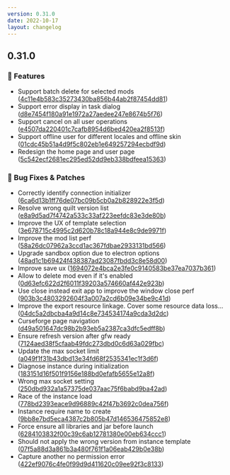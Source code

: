 ```yaml
---
version: 0.31.0
date: 2022-10-17
layout: changelog
---
```

## 0.31.0
### 🚀 Features

- Support batch delete for selected mods ([4c11e4b583c35273430ba856b44ab2f87454dd81](https://github.com/Voxelum/x-minecraft-launcher/commit/4c11e4b583c35273430ba856b44ab2f87454dd81))
- Support error display in task dialog ([d8e7454f180a91e1972a27aedee247e8674b5f76](https://github.com/Voxelum/x-minecraft-launcher/commit/d8e7454f180a91e1972a27aedee247e8674b5f76))
- Support cancel on all user operations ([e4507da220401c7cafb8954d6bed420ea2f8513f](https://github.com/Voxelum/x-minecraft-launcher/commit/e4507da220401c7cafb8954d6bed420ea2f8513f))
- Support offline user for different locales and offline skin ([01cdc45b51a4d9f5c802eb1e649257294ecbdf9d](https://github.com/Voxelum/x-minecraft-launcher/commit/01cdc45b51a4d9f5c802eb1e649257294ecbdf9d))
- Redesign the home page and user page ([5c542ecf2681ec295ed52dd9eb338bdfeea15363](https://github.com/Voxelum/x-minecraft-launcher/commit/5c542ecf2681ec295ed52dd9eb338bdfeea15363))
### 🐛 Bug Fixes & Patches

- Correctly identify connection initializer ([6ca6d13b1ff76de07bc09b5cb0a2b828922e3f5d](https://github.com/Voxelum/x-minecraft-launcher/commit/6ca6d13b1ff76de07bc09b5cb0a2b828922e3f5d))
- Resolve wrong quilt version list ([e8a9d5ad7f4742a533c33af223eefdc83e3de80b](https://github.com/Voxelum/x-minecraft-launcher/commit/e8a9d5ad7f4742a533c33af223eefdc83e3de80b))
- Improve the UX of template selection ([3e678715c4995c2d620b78c18a944e8c9de9971f](https://github.com/Voxelum/x-minecraft-launcher/commit/3e678715c4995c2d620b78c18a944e8c9de9971f))
- Improve the mod list perf ([58a26dc07962a3ccd1ac367fdbae2933131bd566](https://github.com/Voxelum/x-minecraft-launcher/commit/58a26dc07962a3ccd1ac367fdbae2933131bd566))
- Upgrade sandbox option due to electron options ([48ad1c1b69424f438387ad23087fbdd3c8e58d00](https://github.com/Voxelum/x-minecraft-launcher/commit/48ad1c1b69424f438387ad23087fbdd3c8e58d00))
- Improve save ux ([1694072e4bca2e3fe0c9140583be37ea7037b361](https://github.com/Voxelum/x-minecraft-launcher/commit/1694072e4bca2e3fe0c9140583be37ea7037b361))
- Allow to delete mod even if it's enabled ([0d63efc622d2f6011f39203a574660af442e923b](https://github.com/Voxelum/x-minecraft-launcher/commit/0d63efc622d2f6011f39203a574660af442e923b))
- Use close instead exit app to improve the window close perf ([903b3c4803292604f3a007a2cd6b09e34be9c41d](https://github.com/Voxelum/x-minecraft-launcher/commit/903b3c4803292604f3a007a2cd6b09e34be9c41d))
- Improve the export resource linkage. Cover some resource data loss... ([04dc5a2dbcba4a9d14c8e734534174a9cda3d2dc](https://github.com/Voxelum/x-minecraft-launcher/commit/04dc5a2dbcba4a9d14c8e734534174a9cda3d2dc))
- Curseforge page navigation ([d49a501647dc98b2b93eb5a2387ca3dfc5edff8b](https://github.com/Voxelum/x-minecraft-launcher/commit/d49a501647dc98b2b93eb5a2387ca3dfc5edff8b))
- Ensure refresh version after gfw ready ([7124aed38f5cfaab49fdc273dbd0c6d63a029fbc](https://github.com/Voxelum/x-minecraft-launcher/commit/7124aed38f5cfaab49fdc273dbd0c6d63a029fbc))
- Update the max socket limit ([a049f1f31b43dbd13e34fd68f2535341ec1f3d6f](https://github.com/Voxelum/x-minecraft-launcher/commit/a049f1f31b43dbd13e34fd68f2535341ec1f3d6f))
- Diagnose instance during initialization ([183151d16f501f9156e188bd0efafb5655e12a8f](https://github.com/Voxelum/x-minecraft-launcher/commit/183151d16f501f9156e188bd0efafb5655e12a8f))
- Wrong max socket setting ([250dbd932a1a57375de037aac75f6babd9ba42ad](https://github.com/Voxelum/x-minecraft-launcher/commit/250dbd932a1a57375de037aac75f6babd9ba42ad))
- Race of the instance load ([778bd2393eace9d96889c42f47b3692c0dea756f](https://github.com/Voxelum/x-minecraft-launcher/commit/778bd2393eace9d96889c42f47b3692c0dea756f))
- Instance require name to create ([9bb8e7bd5eca4387c2b805b47d146536475852e8](https://github.com/Voxelum/x-minecraft-launcher/commit/9bb8e7bd5eca4387c2b805b47d146536475852e8))
- Force ensure all libraries and jar before launch ([6284103832f00c39c6ab12781380e00eb634ccc1](https://github.com/Voxelum/x-minecraft-launcher/commit/6284103832f00c39c6ab12781380e00eb634ccc1))
- Should not apply the wrong version from instance template ([07f5a88d3a861b3a480f761f1a06eab429b0e38b](https://github.com/Voxelum/x-minecraft-launcher/commit/07f5a88d3a861b3a480f761f1a06eab429b0e38b))
- Capture another no permission error ([422ef9076c4fe0f99d9d411620c09ee92f3c8133](https://github.com/Voxelum/x-minecraft-launcher/commit/422ef9076c4fe0f99d9d411620c09ee92f3c8133))